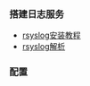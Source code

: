 ### 搭建日志服务

- [rsyslog安装教程](https://www.rsyslog.com/ubuntu-repository/)
- [rsyslog解析](https://wiki.archlinux.org/index.php/Rsyslog)

### 配置